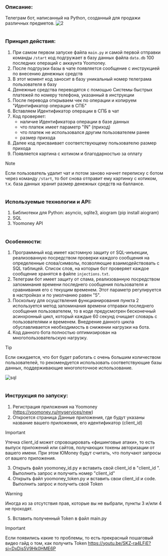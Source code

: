 ### Описание:
Телеграм бот, написанный на Python, созданный для продажи различных предметов.
![2](https://github.com/user-attachments/assets/9a1b5727-da04-460a-9bdc-96dcdd22c084)


#

### Принцип действия:
1. При самом первом запуске файла `main.py` и самой первой отправки команды `/start` код подгружает в базу данных файла `data.db` 100 последних операций с аккаунта Yoomoney.
2. После подгрузки базы в чате появляется сообщение с инструкцией по внесению денежных средств
3. В этот момент код заносит в базу уникальный номер телеграма пользователя в базу
4. Денежные средства переводятся с помощью Системы быстрых платежей по номеру телефона, указанный в инструкции
5. После перевода открываем чек по операции и копируем "Идентификатор операции в СПБ"
6. Вставляем Идентификатор операции в СПБ в чат
7. Код проверяет:
   * наличие Идентификатора операции в базе данных
   * что платеж имеет параметр "IN" (приход)
   * что платеж не использовался другим пользователем ранее
   * размер прихода
7. Далее код присваивает соответствующему пользователю размер прихода
8. Появляется картина с котиком и благодарностью за оплату
> [!NOTE]
> Если пользователь удалит чат и потом заново начнет переписку с ботом через команду `/start`, то бот снова отправит ему картинку с котиком, т.к. база данных хранит размер денежных средств на баллансе.
#

### Используемые технологии и API:
1. Библиотеки для Python: asyncio, sqlite3, aiogram (pip install aiogram)
2. SQL
3. Yoomoney API
#

### Особенности:
1. Программный код имеет кастомную защиту от SQL-инъекции, реализованную посредством проверки каждого сообщения на определенные слова/символы, позволяющие взаимодействовать с SQL таблицей. Список слов, на которые бот проверяет каждое сообщение хранятся в файле `injections.txt`.
3. Телеграм бот имеет защиту от спама, реализованную посредством запоминания времени последнего сообщения пользователя и сравнивания его с текущим временем. Этот параметр регулируется в настройках и по умолчанию равен "5".
4. Поскольку для осущствления функцианирования пункта 2 используется метод запоминания времени отправки последнего сообщения пользователем, то в коде предусмотрен бесконечный асинхронный цикл, который каждые 60 секунд очищает словарь с пользователями и временем. Внедрение данного цикла обуславливается необходимость в снижении нагрузки на бота.
5. Код данного бота полностью оптимизирован на многопользовательскую нагрузку.
> [!TIP]
> Если ожидается, что бот будет работать с очень большим количеством пользователей, то рекомендуется использовать соответствующие базы данных, поддерживающие многопоточное использование.

![sql](https://github.com/user-attachments/assets/21791674-58e9-4d30-9cdb-07847a1b161d)
#

### Инструкция по запуску:
1. Регистрация приложения на Yoomoney (https://yoomoney.ru/myservices/new)
2. Откроется страница Данные приложения, где будут указаны название вашего приложения, его идентификатор (client_id)
> [!IMPORTANT]
> Утечка client_id может спровоцировать «фишинговые атаки», то есть выпуск приложений или сайтов, получающих токены авторизации от вашего имени. При этом ЮMoney будут считать, что получают запросы от вашего приложения.
3. Открыть файл yoomoney_id.py и вставить свой client_id в "client_id ". Выполнить запрос и получить номер "client_id"
4. Открыть файл yoomoney_token.py и вставить свои client_id и code. Выполнить запрос и получить свой Token
> [!WARNING]
> Иногда из за отсутствия прав, которые вы не выбрали, пункты 3 и/или 4 не проходят.
5. Вставить полученный Token в файл main.py
> [!IMPORTANT]
> Если появились какие то проблемы, то есть прекрасный пошаговый видео гайд о том, как получить Token https://youtu.be/SKZ-ra4LFiE?si=DxDis5V9Hk0HME6P
#
